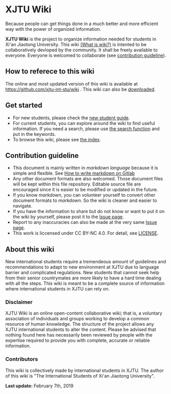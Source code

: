 # XJTU Wiki
Because people can get things done in a much better and more efficient way with the power of organized information. 

**XJTU Wiki** is the project to organize information needed for students in Xi'an Jiaotong University. This wiki [(What is wiki?)](https://en.wikipedia.org/wiki/Wiki) is intented to be collaboratively devloped by the community. It shall be freely available to everyone. Everyone is welcomed to collaborate (see [contribution guideline](#Contribution-guideline)). 

## How to referece to this wiki
The online and most updated version of this wiki is available at https://github.com/xjtu-int-stu/wiki . This wiki can also be [downloaded](https://github.com/xjtu-int-stu/wiki/archive/master.zip). 

## Get started
* For new students, please check the [new student guide](new-comers/README.md).
* For current students, you can explore around the wiki to find useful information. If you need a search, please use [the search function](https://gitlab.com/search?utf8=%E2%9C%93&snippets=&scope=&search=&project_id=10419753) and put in the keywords. 
* To browse this wiki, please see [the index](index/README.md).

## Contribution guideline  
* This document is mainly written in *markdown language* because it is simple and flexible. See [How to write markdown on Gitlab](https://docs.gitlab.com/ee/user/markdown.html)
* Any other document formats are also welcomed. Those document files will be kept within this file repository. Editable source file are encouraged since it is easier to be modified or updated in the future. 
* If you know *markdown*, you can volunteer yourself to convert other document formats to *markdown*. So the wiki is cleaner and easier to navigate. 
* If you have the information to share but do not know or want to put it on the wiki by yourself, please post it to the [Issue page](https://gitlab.com/pargorn/xjtu-docs/issues). 
* Report to any inaccuracies can also be made at the very same [Issue page](https://gitlab.com/pargorn/xjtu-docs/issues). 
* This work is liccensed under CC BY-NC 4.0. For detail, see [LICENSE](https://gitlab.com/pargorn/xjtu-docs/blob/master/LICENSE).

## About this wiki
New international students require a tremendeous amount of guidelines and recommendations to adapt to new environment at XJTU due to language barrier and complicated regulations. New students that cannot seek help from their senior countrymates are more likely to have a hard time dealing with all the steps. This wiki is meant to be a complete source of information where international students in XJTU can rely on. 

### Disclaimer
XJTU Wiki is an online open-content collaborative wiki; that is, a voluntary association of individuals and groups working to develop a common resource of human knowledge. The structure of the project allows any XJTU international students to alter the content. Please be advised that nothing found here has necessarily been reviewed by people with the expertise required to provide you with complete, accurate or reliable information.

### Contributors
This wiki is collectively made by international students in XJTU. The author of this wiki is "The International Students of Xi'an Jiaotong University". 

**Last update:** February 7th, 2019